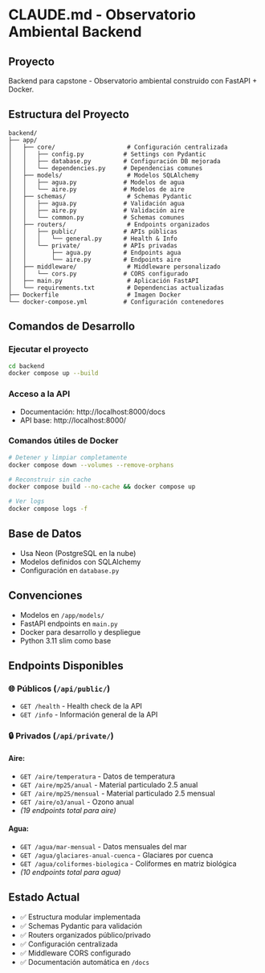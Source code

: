 # CLAUDE.md - Observatorio Ambiental Backend

## Proyecto
Backend para capstone - Observatorio ambiental construido con FastAPI + Docker.

## Estructura del Proyecto
```
backend/
├── app/
│   ├── core/                    # Configuración centralizada
│   │   ├── config.py           # Settings con Pydantic
│   │   ├── database.py         # Configuración DB mejorada
│   │   └── dependencies.py     # Dependencias comunes
│   ├── models/                  # Modelos SQLAlchemy
│   │   ├── agua.py             # Modelos de agua
│   │   └── aire.py             # Modelos de aire
│   ├── schemas/                 # Schemas Pydantic
│   │   ├── agua.py             # Validación agua
│   │   ├── aire.py             # Validación aire
│   │   └── common.py           # Schemas comunes
│   ├── routers/                 # Endpoints organizados
│   │   ├── public/             # APIs públicas
│   │   │   └── general.py      # Health & Info
│   │   └── private/            # APIs privadas
│   │       ├── agua.py         # Endpoints agua
│   │       └── aire.py         # Endpoints aire
│   ├── middleware/              # Middleware personalizado
│   │   └── cors.py             # CORS configurado
│   ├── main.py                  # Aplicación FastAPI
│   └── requirements.txt         # Dependencias actualizadas
├── Dockerfile                   # Imagen Docker
└── docker-compose.yml          # Configuración contenedores
```

## Comandos de Desarrollo

### Ejecutar el proyecto
```bash
cd backend
docker compose up --build
```

### Acceso a la API
- Documentación: http://localhost:8000/docs
- API base: http://localhost:8000/

### Comandos útiles de Docker
```bash
# Detener y limpiar completamente
docker compose down --volumes --remove-orphans

# Reconstruir sin cache
docker compose build --no-cache && docker compose up

# Ver logs
docker compose logs -f
```

## Base de Datos
- Usa Neon (PostgreSQL en la nube)
- Modelos definidos con SQLAlchemy
- Configuración en `database.py`

## Convenciones
- Modelos en `/app/models/`
- FastAPI endpoints en `main.py`
- Docker para desarrollo y despliegue
- Python 3.11 slim como base

## Endpoints Disponibles

### 🌐 Públicos (`/api/public/`)
- `GET /health` - Health check de la API
- `GET /info` - Información general de la API

### 🔒 Privados (`/api/private/`)
#### Aire:
- `GET /aire/temperatura` - Datos de temperatura
- `GET /aire/mp25/anual` - Material particulado 2.5 anual
- `GET /aire/mp25/mensual` - Material particulado 2.5 mensual
- `GET /aire/o3/anual` - Ozono anual
- *(19 endpoints total para aire)*

#### Agua:
- `GET /agua/mar-mensual` - Datos mensuales del mar
- `GET /agua/glaciares-anual-cuenca` - Glaciares por cuenca
- `GET /agua/coliformes-biologica` - Coliformes en matriz biológica
- *(10 endpoints total para agua)*

## Estado Actual
- ✅ Estructura modular implementada
- ✅ Schemas Pydantic para validación
- ✅ Routers organizados público/privado
- ✅ Configuración centralizada
- ✅ Middleware CORS configurado
- ✅ Documentación automática en `/docs`